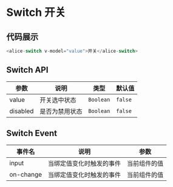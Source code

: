 # Switch 开关

## 代码展示

```javascript
<alice-switch v-model="value">开关</alice-switch>
```



## Switch API

| 参数 | 说明 | 类型 | 默认值 |
|------|------|------|------|
| value | 开关选中状态 | `Boolean` | `false` | 
| disabled |  是否为禁用状态  | `Boolean` | `false` |

## Switch Event

| 事件名 | 说明 | 参数 |
|------|------|------|
| input | 当绑定值变化时触发的事件 | 当前组件的值|
| on-change | 当绑定值变化时触发的事件 | 当前组件的值|

